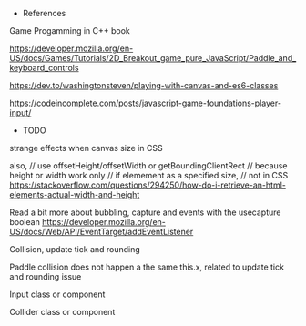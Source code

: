 * References

Game Progamming in C++ book

https://developer.mozilla.org/en-US/docs/Games/Tutorials/2D_Breakout_game_pure_JavaScript/Paddle_and_keyboard_controls

https://dev.to/washingtonsteven/playing-with-canvas-and-es6-classes

https://codeincomplete.com/posts/javascript-game-foundations-player-input/


* TODO

strange effects when canvas size in CSS

also,
// use offsetHeight/offsetWidth or getBoundingClientRect
// because height or width work only
// if elemement as a specified size,
// not in CSS
https://stackoverflow.com/questions/294250/how-do-i-retrieve-an-html-elements-actual-width-and-height

Read a bit more about bubbling, capture and events
with the usecapture boolean
https://developer.mozilla.org/en-US/docs/Web/API/EventTarget/addEventListener

Collision, update tick and rounding

Paddle collision does not happen a the same this.x, related to update tick and rounding issue

Input class or component

Collider class or component
